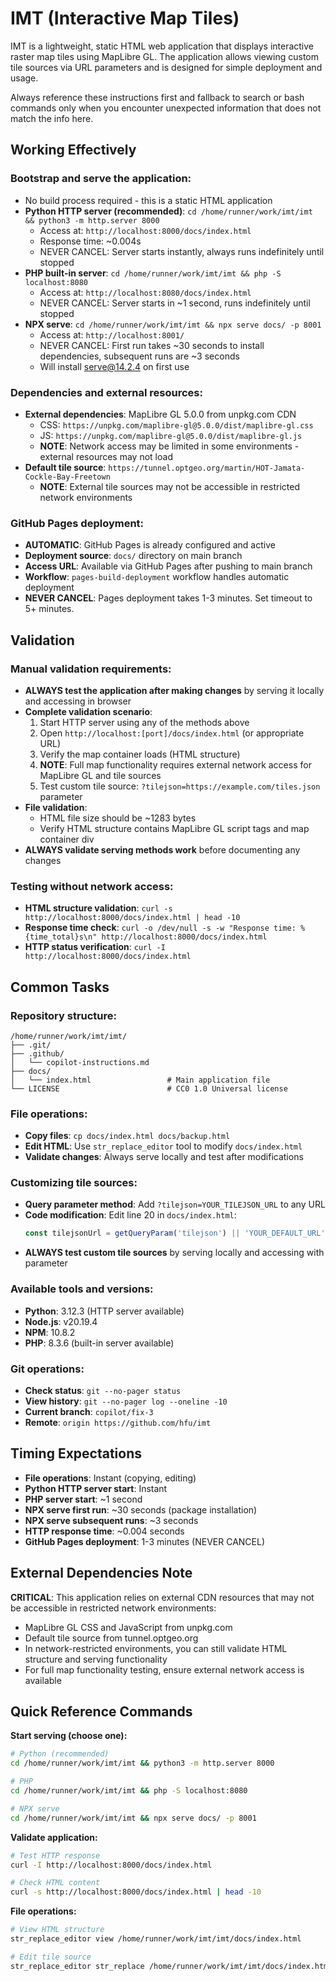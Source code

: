 # IMT (Interactive Map Tiles)
IMT is a lightweight, static HTML web application that displays interactive raster map tiles using MapLibre GL. The application allows viewing custom tile sources via URL parameters and is designed for simple deployment and usage.

Always reference these instructions first and fallback to search or bash commands only when you encounter unexpected information that does not match the info here.

## Working Effectively

### Bootstrap and serve the application:
- No build process required - this is a static HTML application
- **Python HTTP server (recommended)**: `cd /home/runner/work/imt/imt && python3 -m http.server 8000`
  - Access at: `http://localhost:8000/docs/index.html`
  - Response time: ~0.004s
  - NEVER CANCEL: Server starts instantly, always runs indefinitely until stopped
- **PHP built-in server**: `cd /home/runner/work/imt/imt && php -S localhost:8080`
  - Access at: `http://localhost:8080/docs/index.html`
  - NEVER CANCEL: Server starts in ~1 second, runs indefinitely until stopped
- **NPX serve**: `cd /home/runner/work/imt/imt && npx serve docs/ -p 8001`
  - Access at: `http://localhost:8001/`
  - NEVER CANCEL: First run takes ~30 seconds to install dependencies, subsequent runs are ~3 seconds
  - Will install serve@14.2.4 on first use

### Dependencies and external resources:
- **External dependencies**: MapLibre GL 5.0.0 from unpkg.com CDN
  - CSS: `https://unpkg.com/maplibre-gl@5.0.0/dist/maplibre-gl.css`
  - JS: `https://unpkg.com/maplibre-gl@5.0.0/dist/maplibre-gl.js`
  - **NOTE**: Network access may be limited in some environments - external resources may not load
- **Default tile source**: `https://tunnel.optgeo.org/martin/HOT-Jamata-Cockle-Bay-Freetown`
  - **NOTE**: External tile sources may not be accessible in restricted network environments

### GitHub Pages deployment:
- **AUTOMATIC**: GitHub Pages is already configured and active
- **Deployment source**: `docs/` directory on main branch
- **Access URL**: Available via GitHub Pages after pushing to main branch
- **Workflow**: `pages-build-deployment` workflow handles automatic deployment
- **NEVER CANCEL**: Pages deployment takes 1-3 minutes. Set timeout to 5+ minutes.

## Validation

### Manual validation requirements:
- **ALWAYS test the application after making changes** by serving it locally and accessing in browser
- **Complete validation scenario**: 
  1. Start HTTP server using any of the methods above
  2. Open `http://localhost:[port]/docs/index.html` (or appropriate URL)
  3. Verify the map container loads (HTML structure)
  4. **NOTE**: Full map functionality requires external network access for MapLibre GL and tile sources
  5. Test custom tile source: `?tilejson=https://example.com/tiles.json` parameter
- **File validation**: 
  - HTML file size should be ~1283 bytes
  - Verify HTML structure contains MapLibre GL script tags and map container div
- **ALWAYS validate serving methods work** before documenting any changes

### Testing without network access:
- **HTML structure validation**: `curl -s http://localhost:8000/docs/index.html | head -10`
- **Response time check**: `curl -o /dev/null -s -w "Response time: %{time_total}s\n" http://localhost:8000/docs/index.html`
- **HTTP status verification**: `curl -I http://localhost:8000/docs/index.html`

## Common Tasks

### Repository structure:
```
/home/runner/work/imt/imt/
├── .git/
├── .github/
│   └── copilot-instructions.md
├── docs/
│   └── index.html                 # Main application file
└── LICENSE                        # CC0 1.0 Universal license
```

### File operations:
- **Copy files**: `cp docs/index.html docs/backup.html`
- **Edit HTML**: Use `str_replace_editor` tool to modify `docs/index.html`
- **Validate changes**: Always serve locally and test after modifications

### Customizing tile sources:
- **Query parameter method**: Add `?tilejson=YOUR_TILEJSON_URL` to any URL
- **Code modification**: Edit line 20 in `docs/index.html`:
  ```javascript
  const tilejsonUrl = getQueryParam('tilejson') || 'YOUR_DEFAULT_URL';
  ```
- **ALWAYS test custom tile sources** by serving locally and accessing with parameter

### Available tools and versions:
- **Python**: 3.12.3 (HTTP server available)
- **Node.js**: v20.19.4
- **NPM**: 10.8.2  
- **PHP**: 8.3.6 (built-in server available)

### Git operations:
- **Check status**: `git --no-pager status`
- **View history**: `git --no-pager log --oneline -10`
- **Current branch**: `copilot/fix-3`
- **Remote**: `origin https://github.com/hfu/imt`

## Timing Expectations

- **File operations**: Instant (copying, editing)
- **Python HTTP server start**: Instant
- **PHP server start**: ~1 second  
- **NPX serve first run**: ~30 seconds (package installation)
- **NPX serve subsequent runs**: ~3 seconds
- **HTTP response time**: ~0.004 seconds
- **GitHub Pages deployment**: 1-3 minutes (NEVER CANCEL)

## External Dependencies Note

**CRITICAL**: This application relies on external CDN resources that may not be accessible in restricted network environments:
- MapLibre GL CSS and JavaScript from unpkg.com
- Default tile source from tunnel.optgeo.org
- In network-restricted environments, you can still validate HTML structure and serving functionality
- For full map functionality testing, ensure external network access is available

## Quick Reference Commands

**Start serving (choose one):**
```bash
# Python (recommended)
cd /home/runner/work/imt/imt && python3 -m http.server 8000

# PHP  
cd /home/runner/work/imt/imt && php -S localhost:8080

# NPX serve
cd /home/runner/work/imt/imt && npx serve docs/ -p 8001
```

**Validate application:**
```bash
# Test HTTP response
curl -I http://localhost:8000/docs/index.html

# Check HTML content
curl -s http://localhost:8000/docs/index.html | head -10
```

**File operations:**
```bash
# View HTML structure  
str_replace_editor view /home/runner/work/imt/imt/docs/index.html

# Edit tile source
str_replace_editor str_replace /home/runner/work/imt/imt/docs/index.html "old_url" "new_url"
```